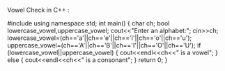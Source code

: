 Vowel Check in C++ :

#include<iostream>
using namespace std;
int main()
{
    char ch;
    bool lowercase_vowel,uppercase_vowel;
    cout<<"Enter an alphabet:";
    cin>>ch;
    lowercase_vowel=(ch=='a'||ch=='e'||ch=='i'||ch=='o'||ch=='u');
    uppercase_vowel=(ch=='A'||ch=='B'||ch=='I'||ch=='O'||ch=='U');
    if (lowercase_vowel||uppercase_vowel)
    {
        cout<<endl<<ch<<" is a vowel";
    }
    else
    {
        cout<<endl<<ch<<" is a consonant";
    }
return 0;
}
